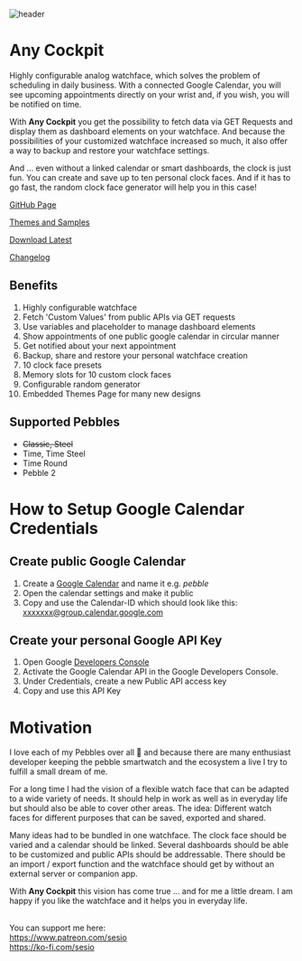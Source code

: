 ![header](assets/header_1000_250.jpg)

# Any Cockpit

Highly configurable analog watchface, which solves the problem of scheduling in daily business. 
With a connected Google Calendar, you will see upcoming appointments directly on your wrist and, if you wish, you will be notified on time.

With __Any Cockpit__ you get the possibility to fetch data via GET Requests and display them as dashboard elements on your watchface.
And because the possibilities of your customized watchface increased so much, it also offer a way to backup and restore your watchface settings.

And ... even without a linked calendar or smart dashboards, the clock is just fun. You can create and save up to ten personal clock faces. 
And if it has to go fast, the random clock face generator will help you in this case!


[GitHub Page](https://derivat3.github.io/pebble-watchface-any-cockpit/)

[Themes and Samples](https://derivat3.github.io/pebble-watchface-any-cockpit/themes/)

[Download Latest](https://github.com/derivat3/pebble-watchface-any-cockpit/releases/download/v4.4/watch-face-any-cockpit_v4-4.pbw)

[Changelog](CHANGELOG.md)

## Benefits
1. Highly configurable watchface
1. Fetch 'Custom Values' from public APIs via GET requests
1. Use variables and placeholder to manage dashboard elements
1. Show appointments of one public google calendar in circular manner
1. Get notified about your next appointment
1. Backup, share and restore your personal watchface creation
1. 10 clock face presets
1. Memory slots for 10 custom clock faces
1. Configurable random generator
1. Embedded Themes Page for many new designs

## Supported Pebbles
- ~~Classic, Steel~~
- Time, Time Steel
- Time Round
- Pebble 2

# How to Setup Google Calendar Credentials

## Create public Google Calendar
1. Create a [Google Calendar](https://calendar.google.com/calendar) and 
   name it e.g. *pebble*
1. Open the calendar settings and make it public
1. Copy and use the Calendar-ID which should look like this:  
   xxxxxxx@group.calendar.google.com

## Create your personal Google API Key
1. Open Google [Developers Console](https://console.developers.google.com/)
1. Activate the Google Calendar API in the Google Developers Console.
1. Under Credentials, create a new Public API access key
1. Copy and use this API Key



# Motivation

I love each of my Pebbles over all 🙂 and because there are many enthusiast developer keeping the pebble smartwatch and the ecosystem a live I try to fulfill a small dream of me.

For a long time I had the vision of a flexible watch face that can be adapted to a wide variety of needs. It should help in work as well as in everyday life but should also be able to cover other areas. The idea: Different watch faces for different purposes that can be saved, exported and shared.

Many ideas had to be bundled in one watchface.
The clock face should be varied and a calendar should be linked. Several dashboards should be able to be customized and public APIs should be addressable. There should be an import / export function and the watchface should get by without an external server or companion app.

With __Any Cockpit__ this vision has come true ... and for me a little dream. I am happy if you like the watchface and it helps you in everyday life.

<br>You can support me here:<br>
https://www.patreon.com/sesio  
https://ko-fi.com/sesio

